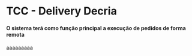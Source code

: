 # TCC - Delivery Decria

#### O sistema terá como função principal a execução de pedidos de forma remota
aaaaaaaaa
